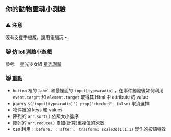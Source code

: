 ## 你的動物靈魂小測驗

### ⚠️ 注意
沒有支援手機版，請用電腦玩 ~


### 😸 仿 lol 測驗小遊戲
參考:　星光少女組 [星光測驗](https://events.lol.garena.tw/20160920_StarGuardian/quiz)


### 😸 重點 

- ```button``` 裡的 ```label``` 和最裡面的 ```input[type=radio]``` ，在事件觸發後如何利用 ```event.targrt``` 和 ```element.target``` 取得其 Html 中 attribute 的 value
- jquery ```$('input[type=radio]').prop("checked", false)``` 取消選擇
- 物件裡的 keys 和 values
- 陣列的 ```arr.sort()``` 依照大小排序
- 陣列的 ```arr.reduce()``` 累加(計算)重複值的次數
- css 利用 ```::before```、 ```::after``` 、 ```trasform: scale3d(1,1,1)``` 製作的按鈕特效
